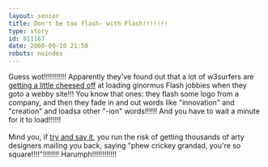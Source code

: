 ```yaml
---
layout: senior
title: Don't be too flash- with Flash!!!!!!!
type: story
id: 811167
date: 2000-09-10 21:50
robots: noindex
---
```

Guess wot!!!!!!!!!!! Apparently they've found out that a lot of w3surfers are <a href="http://www.digitalmass.com/columns/internet/0906.html">getting a little cheesed off</a> at loading ginormus Flash jobbies when they goto a webby site!!! You know that ones: they flash some logo from a company, and then they fade in and out words like "innovation" and  "creation" and loadsa other "-ion" words!!!!!! And you have to wait a minute for it to load!!!!!!<br/> <br/>Mind you, if <a href="http://www.dack.com/web/flash_evil.html">try and say it</a>, you run the risk of getting thousands of arty designers mailing you back, saying "phew crickey grandad, you're so square!!!!"!!!!!!!! Harumph!!!!!!!!!!!!